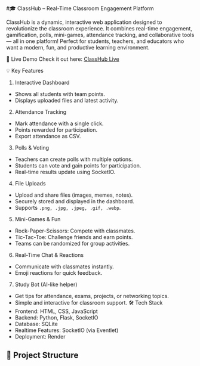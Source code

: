 #🎓 ClassHub – Real-Time Classroom Engagement Platform

ClassHub is a dynamic, interactive web application designed to revolutionize the classroom experience. It combines real-time engagement, gamification, polls, mini-games, attendance tracking, and collaborative tools — all in one platform! Perfect for students, teachers, and educators who want a modern, fun, and productive learning environment.


🚀 Live Demo
Check it out here: [ClassHub Live](https://classhub-cam0.onrender.com/)

💡 Key Features
1. Interactive Dashboard
- Shows all students with team points.
- Displays uploaded files and latest activity.
 2. Attendance Tracking
- Mark attendance with a single click.
- Points rewarded for participation.
- Export attendance as CSV.
 3. Polls & Voting
- Teachers can create polls with multiple options.
- Students can vote and gain points for participation.
- Real-time results update using SocketIO.
 4. File Uploads
- Upload and share files (images, memes, notes).
- Securely stored and displayed in the dashboard.
- Supports `.png, .jpg, .jpeg, .gif, .webp`.
5. Mini-Games & Fun
- Rock-Paper-Scissors: Compete with classmates.
- Tic-Tac-Toe: Challenge friends and earn points.
- Teams can be randomized for group activities.
 6. Real-Time Chat & Reactions
- Communicate with classmates instantly.
- Emoji reactions for quick feedback.
7. Study Bot (AI-like helper)
- Get tips for attendance, exams, projects, or networking topics.
- Simple and interactive for classroom support.
 🛠 Tech Stack
- Frontend: HTML, CSS, JavaScript
- Backend: Python, Flask, SocketIO
- Database: SQLite
- Realtime Features: SocketIO (via Eventlet)
- Deployment: Render


## 📂 Project Structure

